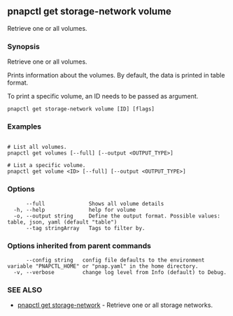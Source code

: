 ## pnapctl get storage-network volume

Retrieve one or all volumes.

### Synopsis

Retrieve one or all volumes.
	
Prints information about the volumes.
By default, the data is printed in table format.

To print a specific volume, an ID needs to be passed as argument.

```
pnapctl get storage-network volume [ID] [flags]
```

### Examples

```

# List all volumes.
pnapctl get volumes [--full] [--output <OUTPUT_TYPE>]

# List a specific volume.
pnapctl get volume <ID> [--full] [--output <OUTPUT_TYPE>]
```

### Options

```
      --full              Shows all volume details
  -h, --help              help for volume
  -o, --output string     Define the output format. Possible values: table, json, yaml (default "table")
      --tag stringArray   Tags to filter by.
```

### Options inherited from parent commands

```
      --config string   config file defaults to the environment variable "PNAPCTL_HOME" or "pnap.yaml" in the home directory.
  -v, --verbose         change log level from Info (default) to Debug.
```

### SEE ALSO

* [pnapctl get storage-network](pnapctl_get_storage-network.md)	 - Retrieve one or all storage networks.

